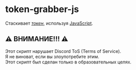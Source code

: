 # token-grabber-js
Стаскивает *[токен](https://discordgid.ru/token)*, используя [JavaScript](https://learn.javascript.ru).
## ⚠️ ВНИМАНИЕ!!! ⚠️
Этот скрипт нарушает Discord ToS (Terms of Service).
<br>
Я не виноват, если вы злоупотребите этим.
<br>
Этот скрипт был сделан только в образовательных целях.
